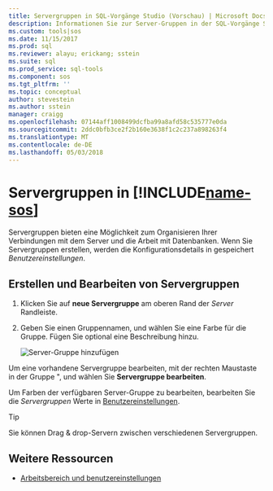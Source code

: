 ```yaml
---
title: Servergruppen in SQL-Vorgänge Studio (Vorschau) | Microsoft Docs
description: Informationen Sie zur Server-Gruppen in der SQL-Vorgänge Studio (Vorschau).
ms.custom: tools|sos
ms.date: 11/15/2017
ms.prod: sql
ms.reviewer: alayu; erickang; sstein
ms.suite: sql
ms.prod_service: sql-tools
ms.component: sos
ms.tgt_pltfrm: ''
ms.topic: conceptual
author: stevestein
ms.author: sstein
manager: craigg
ms.openlocfilehash: 07144aff1008499dcfba99a8afd58c535777e0da
ms.sourcegitcommit: 2ddc0bfb3ce2f2b160e3638f1c2c237a898263f4
ms.translationtype: MT
ms.contentlocale: de-DE
ms.lasthandoff: 05/03/2018
---
```

# <a name="server-groups-in-includename-sosincludesname-sos-shortmd"></a>Servergruppen in [!INCLUDE[name-sos](../includes/name-sos-short.md)]

Servergruppen bieten eine Möglichkeit zum Organisieren Ihrer Verbindungen mit dem Server und die Arbeit mit Datenbanken. Wenn Sie Servergruppen erstellen, werden die Konfigurationsdetails in gespeichert *Benutzereinstellungen*.

## <a name="create-and-edit-server-groups"></a>Erstellen und Bearbeiten von Servergruppen

1. Klicken Sie auf **neue Servergruppe** am oberen Rand der *Server* Randleiste.
2. Geben Sie einen Gruppennamen, und wählen Sie eine Farbe für die Gruppe. Fügen Sie optional eine Beschreibung hinzu.

   ![Server-Gruppe hinzufügen](./media/server-groups/add-server-group.png)

Um eine vorhandene Servergruppe bearbeiten, mit der rechten Maustaste in der Gruppe ", und wählen Sie **Servergruppe bearbeiten**.

Um Farben der verfügbaren Server-Gruppe zu bearbeiten, bearbeiten Sie die *Servergruppen* Werte in [Benutzereinstellungen](settings.md).

> [!TIP]
> Sie können Drag & drop-Servern zwischen verschiedenen Servergruppen.



## <a name="additional-resources"></a>Weitere Ressourcen
- [Arbeitsbereich und benutzereinstellungen](settings.md)